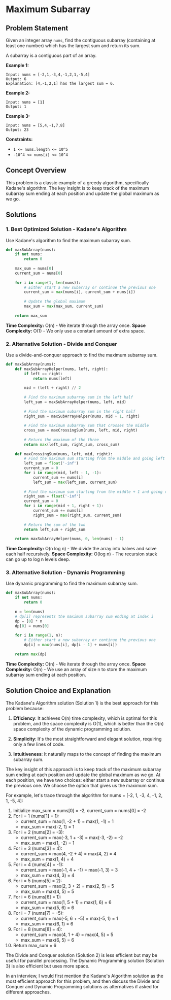 # Maximum Subarray

## Problem Statement

Given an integer array `nums`, find the contiguous subarray (containing at least one number) which has the largest sum and return its sum.

A subarray is a contiguous part of an array.

**Example 1:**
```
Input: nums = [-2,1,-3,4,-1,2,1,-5,4]
Output: 6
Explanation: [4,-1,2,1] has the largest sum = 6.
```

**Example 2:**
```
Input: nums = [1]
Output: 1
```

**Example 3:**
```
Input: nums = [5,4,-1,7,8]
Output: 23
```

**Constraints:**
- `1 <= nums.length <= 10^5`
- `-10^4 <= nums[i] <= 10^4`

## Concept Overview

This problem is a classic example of a greedy algorithm, specifically Kadane's algorithm. The key insight is to keep track of the maximum subarray sum ending at each position and update the global maximum as we go.

## Solutions

### 1. Best Optimized Solution - Kadane's Algorithm

Use Kadane's algorithm to find the maximum subarray sum.

```python
def maxSubArray(nums):
    if not nums:
        return 0
    
    max_sum = nums[0]
    current_sum = nums[0]
    
    for i in range(1, len(nums)):
        # Either start a new subarray or continue the previous one
        current_sum = max(nums[i], current_sum + nums[i])
        
        # Update the global maximum
        max_sum = max(max_sum, current_sum)
    
    return max_sum
```

**Time Complexity:** O(n) - We iterate through the array once.
**Space Complexity:** O(1) - We only use a constant amount of extra space.

### 2. Alternative Solution - Divide and Conquer

Use a divide-and-conquer approach to find the maximum subarray sum.

```python
def maxSubArray(nums):
    def maxSubArrayHelper(nums, left, right):
        if left == right:
            return nums[left]
        
        mid = (left + right) // 2
        
        # Find the maximum subarray sum in the left half
        left_sum = maxSubArrayHelper(nums, left, mid)
        
        # Find the maximum subarray sum in the right half
        right_sum = maxSubArrayHelper(nums, mid + 1, right)
        
        # Find the maximum subarray sum that crosses the middle
        cross_sum = maxCrossingSum(nums, left, mid, right)
        
        # Return the maximum of the three
        return max(left_sum, right_sum, cross_sum)
    
    def maxCrossingSum(nums, left, mid, right):
        # Find the maximum sum starting from the middle and going left
        left_sum = float('-inf')
        current_sum = 0
        for i in range(mid, left - 1, -1):
            current_sum += nums[i]
            left_sum = max(left_sum, current_sum)
        
        # Find the maximum sum starting from the middle + 1 and going right
        right_sum = float('-inf')
        current_sum = 0
        for i in range(mid + 1, right + 1):
            current_sum += nums[i]
            right_sum = max(right_sum, current_sum)
        
        # Return the sum of the two
        return left_sum + right_sum
    
    return maxSubArrayHelper(nums, 0, len(nums) - 1)
```

**Time Complexity:** O(n log n) - We divide the array into halves and solve each half recursively.
**Space Complexity:** O(log n) - The recursion stack can go up to log n levels deep.

### 3. Alternative Solution - Dynamic Programming

Use dynamic programming to find the maximum subarray sum.

```python
def maxSubArray(nums):
    if not nums:
        return 0
    
    n = len(nums)
    # dp[i] represents the maximum subarray sum ending at index i
    dp = [0] * n
    dp[0] = nums[0]
    
    for i in range(1, n):
        # Either start a new subarray or continue the previous one
        dp[i] = max(nums[i], dp[i - 1] + nums[i])
    
    return max(dp)
```

**Time Complexity:** O(n) - We iterate through the array once.
**Space Complexity:** O(n) - We use an array of size n to store the maximum subarray sum ending at each position.

## Solution Choice and Explanation

The Kadane's Algorithm solution (Solution 1) is the best approach for this problem because:

1. **Efficiency**: It achieves O(n) time complexity, which is optimal for this problem, and the space complexity is O(1), which is better than the O(n) space complexity of the dynamic programming solution.

2. **Simplicity**: It's the most straightforward and elegant solution, requiring only a few lines of code.

3. **Intuitiveness**: It naturally maps to the concept of finding the maximum subarray sum.

The key insight of this approach is to keep track of the maximum subarray sum ending at each position and update the global maximum as we go. At each position, we have two choices: either start a new subarray or continue the previous one. We choose the option that gives us the maximum sum.

For example, let's trace through the algorithm for nums = [-2, 1, -3, 4, -1, 2, 1, -5, 4]:

1. Initialize max_sum = nums[0] = -2, current_sum = nums[0] = -2
2. For i = 1 (nums[1] = 1):
   - current_sum = max(1, -2 + 1) = max(1, -1) = 1
   - max_sum = max(-2, 1) = 1
3. For i = 2 (nums[2] = -3):
   - current_sum = max(-3, 1 + -3) = max(-3, -2) = -2
   - max_sum = max(1, -2) = 1
4. For i = 3 (nums[3] = 4):
   - current_sum = max(4, -2 + 4) = max(4, 2) = 4
   - max_sum = max(1, 4) = 4
5. For i = 4 (nums[4] = -1):
   - current_sum = max(-1, 4 + -1) = max(-1, 3) = 3
   - max_sum = max(4, 3) = 4
6. For i = 5 (nums[5] = 2):
   - current_sum = max(2, 3 + 2) = max(2, 5) = 5
   - max_sum = max(4, 5) = 5
7. For i = 6 (nums[6] = 1):
   - current_sum = max(1, 5 + 1) = max(1, 6) = 6
   - max_sum = max(5, 6) = 6
8. For i = 7 (nums[7] = -5):
   - current_sum = max(-5, 6 + -5) = max(-5, 1) = 1
   - max_sum = max(6, 1) = 6
9. For i = 8 (nums[8] = 4):
   - current_sum = max(4, 1 + 4) = max(4, 5) = 5
   - max_sum = max(6, 5) = 6
10. Return max_sum = 6

The Divide and Conquer solution (Solution 2) is less efficient but may be useful for parallel processing. The Dynamic Programming solution (Solution 3) is also efficient but uses more space.

In an interview, I would first mention the Kadane's Algorithm solution as the most efficient approach for this problem, and then discuss the Divide and Conquer and Dynamic Programming solutions as alternatives if asked for different approaches.

